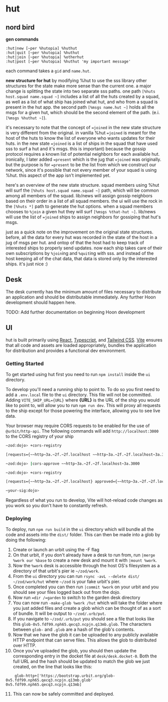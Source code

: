 # hut

## nord bird
**gen commands**
  ``` hoon
  :hut|new [~per %hutopia] %huthut
  :hut|quit [~per %hutopia] %huthut
  :hut|join [~per %hutopia] %otherhut
  :hut|post [~per %hutopia] %huthut 'my important message'
  ```

  each command takes a `gid` and `name.hut`.

**new structure for hut**
by modifying %hut to use the sss library other structures for the state
make more sense than the current one. a major change is splitting the
state into two separate sss paths. one path `[%huts host.squad name.squad ~]`
includes a list of all the huts created by a squad, as well as a list of what
ship has joined what hut, and who from a squad is present in the hut app. the
second path `[%msgs name.hut ~]` holds all the msgs for a given hut, which should
be the second element of the path. (e.i. `[%msgs %huthut ~]`).

it's necessary to note that the concept of `=joined` in the new state structure
is very different from the original. in vanilla %hut `=joined` is meant for
the host of the huts to know the list of everyone who wants updates for
their huts. in the new state `=joined` is a list of ships in the squad
that have used sss to surf a hut and it's msgs. this is important)
because the gossip protocol requires a known list of potential neighbors
for each available hut. ironically, I later added `=present` which is the jug
that `=joined` was originally. but the purpose is for `=present` to be
the list from which we construct our network, since it's possible that
not every member of your squad is using %hut. this aspect of the app
isn't implemented yet.

here's an overview of the new state structure. squad members using %hut
will surf the `[%huts host.squad name.squad ~]` path, which will be common
among all members of the squad. lib/news will assign gossip neighbors based
on their order in a list of all squad members. the ui will use the rock in the
`[%huts *]` path to generate the hut options. when a squad members chooses to
`%join` a given hut they will surf `[%msgs %that-hut ~]`. lib/news will use the
list of `=joined` ships to assign neighbors for gossiping that hut's
msgs.

just as a quick note on the improvement on the original state
structures. before, all the data for every hut was recorded in the state
of the host in a jug of msgs per hut. and ontop of that the host had to
keep track of interested ships to properly send updates. now each ship
takes care of their own subscriptions by `%join`ing and `%quit`ing with
sss. and instead of the host keeping all of the chat data, that data is
stored only by the interested ships. it's just nice :)


## Desk

The desk currently has the minimum amount of files necessary to distribute an application and should be distributable immediately. Any further Hoon development should happen here.

TODO: Add further documentation on beginning Hoon development

## UI

hut is built primarily using [React], [Typescript], and [Tailwind CSS]. [Vite] ensures that all code and assets are loaded appropriately, bundles the application for distribution and provides a functional dev environment.

### Getting Started

To get started using hut first you need to run `npm install` inside the `ui` directory.

To develop you'll need a running ship to point to. To do so you first need to add a `.env.local` file to the `ui` directory. This file will not be committed. Adding `VITE_SHIP_URL={URL}` where **{URL}** is the URL of the ship you would like to point to, will allow you to run `npm run dev`. This will proxy all requests to the ship except for those powering the interface, allowing you to see live data.

Your browser may require CORS requests to be enabled for the use of `@urbit/http-api`. The following commands will add `http://localhost:3000` to the CORS registry of your ship

```bash
~zod:dojo> +cors-registry

[requests={~~http~3a.~2f.~2f.localhost ~~http~3a.~2f.~2f.localhost~3a.3000} approved={} rejected={}]

~zod:dojo> |cors-approve ~~http~3a.~2f.~2f.localhost~3a.3000

~zod:dojo> +cors-registry

[requests={~~http~3a.~2f.~2f.localhost} approved={~~http~3a.~2f.~2f.localhost~3a.3000} rejected={}]

~your-sig:dojo>
```

Regardless of what you run to develop, Vite will hot-reload code changes as you work so you don't have to constantly refresh.

### Deploying

To deploy, run `npm run build` in the `ui` directory which will bundle all the code and assets into the `dist/` folder. This can then be made into a glob by doing the following:

1. Create or launch an urbit using the -F flag
2. On that urbit, if you don't already have a desk to run from, run `|merge %work our %base` to create a new desk and mount it with `|mount %work`.
3. Now the `%work` desk is accessible through the host OS's filesystem as a directory of that urbit's pier ie `~/zod/work`.
4. From the `ui` directory you can run `rsync -avL --delete dist/ ~/zod/work/hut` where `~/zod` is your fake urbit's pier.
5. Once completed you can then run `|commit %work` on your urbit and you should see your files logged back out from the dojo.
6. Now run `=dir /=garden` to switch to the garden desk directory
7. You can now run `-make-glob %work /hut` which will take the folder where you just added files and create a glob which can be thought of as a sort of bundle. It will be output to `~/zod/.urb/put`.
8. If you navigate to `~/zod/.urb/put` you should see a file that looks like this `glob-0v5.fdf99.nph65.qecq3.ncpjn.q13mb.glob`. The characters between `glob-` and `.glob` are a hash of the glob's contents.
9. Now that we have the glob it can be uploaded to any publicly available HTTP endpoint that can serve files. This allows the glob to distributed over HTTP.
10. Once you've uploaded the glob, you should then update the corresponding entry in the docket file at `desk/desk.docket-0`. Both the full URL and the hash should be updated to match the glob we just created, on the line that looks like this:

```hoon
    glob-http+['https://bootstrap.urbit.org/glob-0v5.fdf99.nph65.qecq3.ncpjn.q13mb.glob' 0v5.fdf99.nph65.qecq3.ncpjn.q13mb]
```

11. This can now be safely committed and deployed.

[react]: https://reactjs.org/
[typescript]: https://www.typescriptlang.org/
[tailwind css]: https://tailwindcss.com/
[vite]: https://vitejs.dev/
